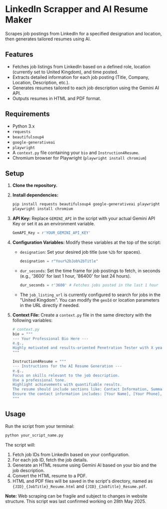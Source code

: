 # LinkedIn Scrapper and AI Resume Maker

Scrapes job postings from LinkedIn for a specified designation and location, then generates tailored resumes using AI.

## Features

* Fetches job listings from LinkedIn based on a defined role, location (currently set to United Kingdom), and time posted.
* Extracts detailed information for each job posting (Title, Company, Location, Description, etc.).
* Generates resumes tailored to each job description using the Gemini AI API.
* Outputs resumes in HTML and PDF format.

## Requirements

* Python 3.x
* `requests`
* `beautifulsoup4`
* `google-generativeai`
* `playwright`
* A `context.py` file containing your `bio` and `Instruction4Resume`.
* Chromium browser for Playwright (`playwright install chromium`)

## Setup

1.  **Clone the repository.**
2.  **Install dependencies:**
    ```bash
    pip install requests beautifulsoup4 google-generativeai playwright
    playwright install chromium
    ```
3.  **API Key:**
    Replace `GEMINI_API` in the script with your actual Gemini API Key or set it as an environment variable.
    ```python
    GemAPI_Key = r'YOUR_GEMINI_API_KEY'
    ```
4.  **Configuration Variables:**
    Modify these variables at the top of the script:
    * `designation`: Set your desired job title (use `%2b` for spaces).
        ```python
        designation = r"Your%2bJob%2bTitle"
        ```
    * `dur_seconds`: Set the time frame for job postings to fetch, in seconds (e.g., '3600' for last 1 hour, '86400' for last 24 hours).
        ```python
        dur_seconds = r'3600' # Fetches jobs posted in the last 1 hour
        ```
    * The `job_listing_url` is currently configured to search for jobs in the "United Kingdom". You can modify the `geoId` or location parameters in the URL directly if needed.

5.  **Context File:**
    Create a `context.py` file in the same directory with the following variables:
    ```python
    # context.py
    bio = """
    --- Your Professional Bio Here ---
    e.g.,
    Highly motivated and results-oriented Penetration Tester with X years of experience in...
    """

    Instruction4Resume = """
    --- Instructions for the AI Resume Generation ---
    e.g.,
    Focus on skills relevant to the job description.
    Use a professional tone.
    Highlight achievements with quantifiable results.
    The resume should include sections like: Contact Information, Summary, Experience, Education, Skills, Certifications.
    Ensure the contact information includes: [Your Name], [Your Phone], [Your Email], [Your LinkedIn Profile URL].
    """
    ```

## Usage

Run the script from your terminal:

```bash
python your_script_name.py
```

The script will:
1.  Fetch job IDs from LinkedIn based on your configuration.
2.  For each job ID, fetch the job details.
3.  Generate an HTML resume using Gemini AI based on your bio and the job description.
4.  Convert the HTML resume to a PDF.
5.  HTML and PDF files will be saved in the script's directory, named as `{JID}_{JobTitle}_Resume.html` and `{JID}_{JobTitle}_Resume.pdf`.

**Note:** Web scraping can be fragile and subject to changes in website structure. This script was last confirmed working on 28th May 2025.
